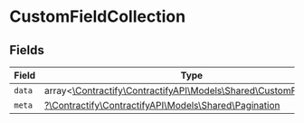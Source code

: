 # CustomFieldCollection


## Fields

| Field                                                                                                      | Type                                                                                                       | Required                                                                                                   | Description                                                                                                |
| ---------------------------------------------------------------------------------------------------------- | ---------------------------------------------------------------------------------------------------------- | ---------------------------------------------------------------------------------------------------------- | ---------------------------------------------------------------------------------------------------------- |
| `data`                                                                                                     | array<[\Contractify\ContractifyAPI\Models\Shared\CustomFieldRead](../../models/shared/CustomFieldRead.md)> | :heavy_minus_sign:                                                                                         | N/A                                                                                                        |
| `meta`                                                                                                     | [?\Contractify\ContractifyAPI\Models\Shared\Pagination](../../models/shared/Pagination.md)                 | :heavy_minus_sign:                                                                                         | N/A                                                                                                        |